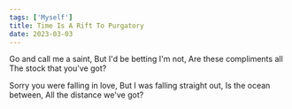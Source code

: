 ```yaml
---  
tags: ['Myself']
title: Time Is A Rift To Purgatory
date: 2023-03-03
---
```


Go and call me a saint,
But I'd be betting I'm not,
Are these compliments all
The stock that you've got?

Sorry you were falling in love,
But I was falling straight out,
Is the ocean between,
All the distance we've got?
